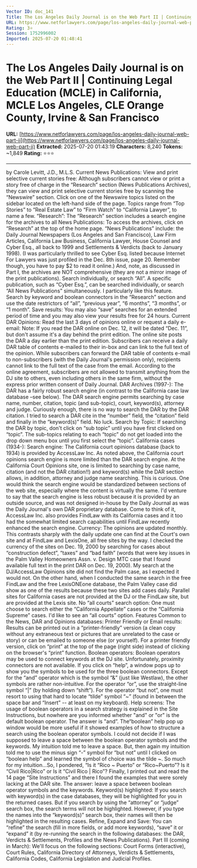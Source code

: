 ```yaml
---
Vector ID: doc_141
Title: The Los Angeles Daily Journal is on the Web Part II | Continuing Legal Education (MCLE) in California, MCLE Los Angeles, CLE Orange County, Irvine & San Francisco
URL: https://www.netforlawyers.com/page/los-angeles-daily-journal-web-part-ii
Rating: 3⭐
Session: 1752996002
Imported: 2025-07-20 01:48:41
---
```


# The Los Angeles Daily Journal is on the Web Part II | Continuing Legal Education (MCLE) in California, MCLE Los Angeles, CLE Orange County, Irvine & San Francisco

**URL:** [https://www.netforlawyers.com/page/los-angeles-daily-journal-web-part-ii](https://www.netforlawyers.com/page/los-angeles-daily-journal-web-part-ii)
**Extracted:** 2025-07-20 01:43:19
**Characters:** 8,240
**Tokens:** ~1,849
**Rating:** ⭐⭐⭐

---



by Carole Levitt, J.D., M.L.S.
Current News Publications:
View and print selective current stories free: Although subscribers cannot view or print a story free of charge in the “Research” section (News Publications Archives), they can view and print selective current stories free by scanning the “Newswire” section. Click on one of the Newswire topics listed on the sidebar located on the left-hand side of the page. Topics range from “Top Stories” to “Real Estate Law” to “Firm Watch” to “California Lawyer”, to name a few.
“Research”:
The “Research” section includes a search engine for the archives to all News Publications: To access the archives, click on “Research” at the top of the home page. “News Publications” include: the Daily Journal Newspapers (Los Angeles and San Francisco), Law Firm Articles, California Law Business, California Lawyer, House Counsel and Cyber Esq., all back to 1999 and Settlements & Verdicts (back to January 1998). (I was particularly thrilled to see Cyber Esq. listed because Internet For Lawyers was just profiled in the Dec. 8th issue, page 20. Remember though, you have to pay $2 to read it online.) And, note, as discussed in Part I, the archives are NOT comprehensive (they are not a mirror image of the print publications).
Search individually, or search “All”. A specific publication, such as “Cyber Esq.”, can be searched individually, or search “All News Publications” simultaneously. I particularly like this feature.
Search by keyword and boolean connectors in the “Research” section and use the date restrictors of “all”, “previous year”, “6 months”, “3 months”, or “1 month”.
Save results: You may also “save” searches for an extended period of time and you may also view your results free for 24 hours.
Current DAR Opinions:
Read the last 3 days of opinions online or request a daily e-email: Note: If you read the DAR online on Dec. 12, it will be dated “Dec. 11”, but don't assume it's a day behind the print edition. The online site posts the DAR a day earlier than the print edition. Subscribers can receive a daily DAR table of contents e-mailed to their in-box and can link to the full text of the opinion. While subscribers can forward the DAR table of contents e-mail to non-subscribers (with the Daily Journal's permission only), recipients cannot link to the full text of the case from the email. According to the online agreement, subscribers are not allowed to transmit anything from the DJ site to others, even including others in the same firm, without the express prior written consent of Daily Journal.
DAR Archives (1997-):
The DAR has a fairly robust search engine (in contrast to the California case law database –see below). The DAR search engine permits searching by case name, number, citation, topic (and sub-topic), court, keyword(s), attorney and judge. Curiously enough, there is no way to search the DAR by the DAR citation. I tried to search a DAR cite in the “number” field, the “citation” field and finally in the “keyword(s)” field. No luck.
Search by Topic: If searching the DAR by topic, don't click on “sub topic” until you have first clicked on “topic”. The sub-topics relating to each “topic” do not get loaded into the drop down menu box until you first select the “topic”.
California cases (1934-):
Search engine: The California court opinions database (back to 1934) is provided by AccessLaw Inc. As noted above, the California court opinions search engine is more limited than the DAR search engine. At the California Court Opinions site, one is limited to searching by case name, citation (and not the DAR citation!!) and keyword(s) while the DAR section allows, in addition, attorney and judge name searching. This is curious. One would think the search engine would be standardized between sections of the web site, especially where the content is virtually the same. I'd venture to say that the search engine is less robust because it is provided by an outside source, and was not designed in-house by the Daily Journal as was the Daily Journal's own DAR proprietary database. Come to think of it, AccessLaw Inc. also provides FindLaw with its California cases and it too had the somewhat limited search capabilities until FindLaw recently enhanced the search engine.
Currency: The opinions are updated monthly. This contrasts sharply with the daily update one can find at the Court's own site and at FindLaw and LexisOne, all free sites by the way. I checked the currency of the sites on Dec. 19, 2000 by searching for cases about “construction defect”, “taxes” and “bad faith” (words that were key issues in the Palm Valley Homeowners Assn. v. Design MTC case that I found available full text in the print DAR on Dec. 19, 2000). My search at the DJ/AccessLaw Opinions site did not find the Palm case, as I expected it would not. On the other hand, when I conducted the same search in the free FindLaw and the free LexisONEone database, the Palm Valley case did show as one of the results because these two sites add cases daily. Parallel sites for California cases are not provided at the DJ or the FindLaw site, but are provided at the Lexis site.
No “all courts” search option: One must choose to search either the “California Appellate” cases or the “California Supreme” cases. I'd like to see an “all courts” option.
Features Common to the News, DAR and Opinions databases:
Printer Friendly or Email results: Results can be printed out in a “printer-friendly” version (a clean copy without any extraneous text or pictures that are unrelated to the case or story) or can be emailed to someone else (or yourself). For a printer friendly version, click on “print” at the top of the page (right side) instead of clicking on the browser's “print” function.
Boolean operators: Boolean operators may be used to connect keywords at the DJ site. Unfortunately, proximity connectors are not available. If you click on “help”, a window pops up to show you the symbols to be used for the three boolean connectors. Except for the “and” operator which is the symbol “&” (just like Westlaw), the other symbols are rather non-intuitive. For the operator “or”, use the straight-line symbol “|” (by holding down “shift”). For the operator “but not”, one must resort to using that hard to locate “tilde” symbol “~” (found in between the space bar and “Insert” -- at least on my keyboard).
Help screens: The usage of boolean operators in a search strategy is explained in the Site Instructions, but nowhere are you informed whether "and" or "or" is the default boolean operator. The answer is "and”. The“boolean” help pop up window would be more useful if it showed examples of how to structure a search using the boolean operator symbols. I could not decide if I was supposed to leave a space between the boolean operator symbols and the keywords. My intuition told me to leave a space. But, then again my intuition told me to use the minus sign “-” symbol for “but not” until I clicked on “boolean help” and learned the symbol of choice was the tilde ~. So much for my intuition...So, I pondered, “Is it “Rico ~ Puerto” or “Rico~Puerto”? Is it “Civil Rico|Rico” or Is it “Civil Rico | Rico”? Finally, I printed out and read the 14 page “Site Instructions” and there I found the examples that were sorely lacking at the DAR site. The answer: leave a space between boolean operator symbols and the keywords.
Keyword(s) highlighted: If you search with keyword(s) in the case databases, they will be highlighted for you in the returned cases. But if you search by using the “attorney” or “judge” search box, the search terms will not be highlighted. However, if you type the names into the “keyword(s)” search box, their names will then be highlighted in the resulting cases.
Refine, Expand and Save: You can “refine” the search (fill in more fields, or add more keywords), “save” it or “expand” it (by re-running the search in the following databases: the DAR, Verdicts & Settlements, Profiles and the News Publications).
Part III (coming in March): We'll focus on the following sections: Court Forms (interactive), Court Rules, California Directory of Attorneys, Verdicts & Settlements, California Codes, California Legislation and Judicial Profiles.
 

